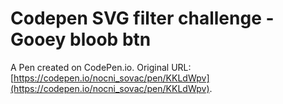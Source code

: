 # Codepen SVG filter challenge - Gooey bloob btn

A Pen created on CodePen.io. Original URL: [https://codepen.io/nocni_sovac/pen/KKLdWpv](https://codepen.io/nocni_sovac/pen/KKLdWpv).

